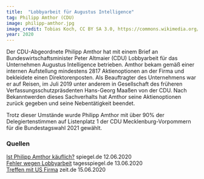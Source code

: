 ```yaml
---
title:  "Lobbyarbeit für Augustus Intelligence"
tag: Philipp Amthor (CDU)
image: philipp-amthor.jpg
image_credit: Tobias Koch, CC BY SA 3.0, https://commons.wikimedia.org/wiki/File:Philipp_Amthor.jpg
year: 2020
---
```


Der CDU-Abgeordnete Philipp Amthor hat mit einem Brief an Bundeswirtschaftsminister Peter Altmaier (CDU) Lobbyarbeit
für das Unternehmen Augustus Intelligence betrieben.
Amthor bekam gemäß einer internen Aufstellung mindestens 2817 Aktienoptionen an der Firma und bekleidete einen Direktorenposten.
Als Beauftragter des Unternehmens war er auf Reisen, im Juli 2019 unter anderem in Gesellschaft des früheren
Verfassungsschutzpräsdenten Hans-Georg Maaßen von der CDU.
Nach Bekanntwerden dieses Sachverhalts hat Amthor seine Aktienoptionen zurück gegeben und seine Nebentätigkeit beendet.

Trotz dieser Umstände wurde Philipp Amthor mit über 90% der Delegiertenstimmen auf Listenplatz 1 der CDU Mecklenburg-Vorpommern für die
Bundestagswahl 2021 gewählt.

<!--more-->

### Quellen

[Ist Philipp Amthor käuflich?][spiegel] spiegel.de 12.06.2020  
[Fehler wegen Lobbyarbeit][tagesspiegel] tagesspiegel.de 13.06.2020  
[Treffen mit US Firma][zeit] zeit.de 15.06.2020

[spiegel]: https://www.spiegel.de/politik/deutschland/philipp-amthor-ist-der-cdu-jungstar-kaeuflich-a-00000000-0002-0001-0000-000171527043
[tagesspiegel]: https://www.tagesspiegel.de/politik/aufklaerung-im-fall-amthor-gefordert-cdu-abgeordneter-raeumt-fehler-ein-wegen-lobbyarbeit/25911332.html
[zeit]: https://www.zeit.de/politik/deutschland/2020-06/augustus-intelligence-philipp-amthor-wirtschaftsministerium
